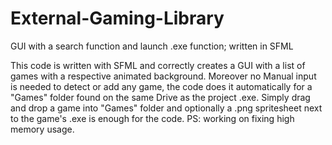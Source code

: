# External-Gaming-Library
GUI with a search function and launch .exe function; written in SFML

This code is written with SFML and correctly creates a GUI with a list of games with a respective animated background. Moreover no Manual input is needed to detect or add any game, the code does it automatically for a "Games" folder found on the same Drive as the project .exe. Simply drag and drop a game into "Games" folder and optionally a .png spritesheet next to the game's .exe is enough for the code. PS: working on fixing high memory usage.